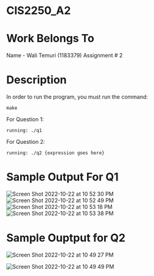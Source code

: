 # CIS2250_A2

# Work Belongs To

Name - Wali Temuri (1183379)
Assignment # 2

# Description

In order to run the program, you must run the command:

    make

For Question 1:

    running: ./q1

For Question 2:

    running: ./q2 {expression goes here}

# Sample Output For Q1

![Screen Shot 2022-10-22 at 10 52 30 PM](https://user-images.githubusercontent.com/108627530/197370997-e56164d7-5521-4b18-acab-cfd76b1b0495.png)
![Screen Shot 2022-10-22 at 10 52 49 PM](https://user-images.githubusercontent.com/108627530/197370998-abdae7c9-fd06-4879-841f-412d177f9cd0.png)
![Screen Shot 2022-10-22 at 10 53 18 PM](https://user-images.githubusercontent.com/108627530/197370999-21fdfdd3-aac9-455c-a6d0-94a0e25250f2.png)
![Screen Shot 2022-10-22 at 10 53 38 PM](https://user-images.githubusercontent.com/108627530/197371000-6b3d3e26-db34-4df7-b862-1d7ccc62f27f.png)




# Sample Ouptput for Q2
![Screen Shot 2022-10-22 at 10 49 27 PM](https://user-images.githubusercontent.com/108627530/197370924-84bdd136-52d4-4a56-b93a-084cc5e185ba.png)

![Screen Shot 2022-10-22 at 10 49 49 PM](https://user-images.githubusercontent.com/108627530/197370934-fb2e37aa-60b9-45b2-809f-965b3334152d.png)
